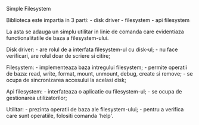Simple Filesystem

Biblioteca este impartia in 3 parti:
	- disk driver
	- filesystem
	- api filesystem

La asta se adauga un simplu utilitar in linie de comanda care evidentiaza functionalitatile de baza a filesystem-ului.

Disk driver:
	- are rolul de a interfata filesystem-ul cu disk-ul;
	- nu face verificari, are rolul doar de scriere si citire;

Filesystem:
	- implementeaza baza intregului filesystem;
	- permite operatii de baza: read, write, format, mount, unmount, debug, create si remove;
	- se ocupa de sincronizarea accesului la acelasi disk;


Api filesystem:
	- interfateaza o aplicatie cu filesystem-ul;
	- se ocupa de gestionarea utilizatorilor;

Utilitar:
	- prezinta operatii de baza ale filesystem-ului;
	- pentru a verifica care sunt operatiile, folositi comanda 'help'.
